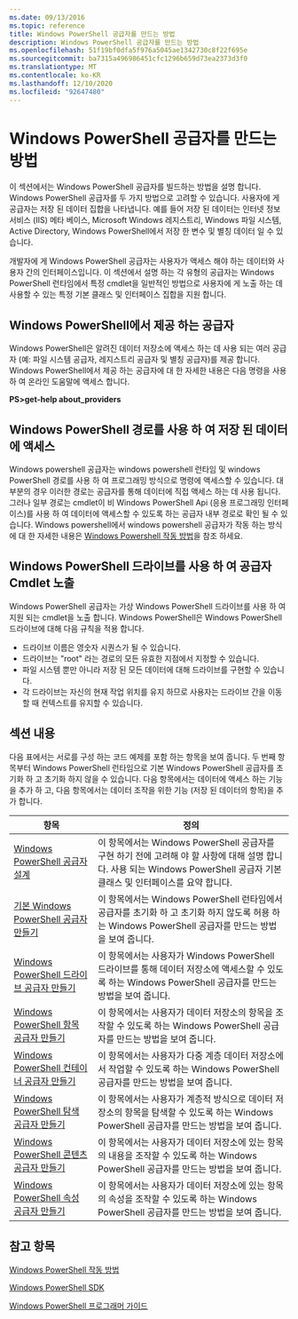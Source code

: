 ```yaml
---
ms.date: 09/13/2016
ms.topic: reference
title: Windows PowerShell 공급자를 만드는 방법
description: Windows PowerShell 공급자를 만드는 방법
ms.openlocfilehash: 51f19bf0dfa5f976a5045ae1342730c8f22f695e
ms.sourcegitcommit: ba7315a496986451cfc1296b659d73ea2373d3f0
ms.translationtype: MT
ms.contentlocale: ko-KR
ms.lasthandoff: 12/10/2020
ms.locfileid: "92647480"
---
```

# <a name="how-to-create-a-windows-powershell-provider"></a>Windows PowerShell 공급자를 만드는 방법

이 섹션에서는 Windows PowerShell 공급자를 빌드하는 방법을 설명 합니다. Windows PowerShell 공급자를 두 가지 방법으로 고려할 수 있습니다. 사용자에 게 공급자는 저장 된 데이터 집합을 나타냅니다. 예를 들어 저장 된 데이터는 인터넷 정보 서비스 (IIS) 메타 베이스, Microsoft Windows 레지스트리, Windows 파일 시스템, Active Directory, Windows PowerShell에서 저장 한 변수 및 별칭 데이터 일 수 있습니다.

개발자에 게 Windows PowerShell 공급자는 사용자가 액세스 해야 하는 데이터와 사용자 간의 인터페이스입니다. 이 섹션에서 설명 하는 각 유형의 공급자는 Windows PowerShell 런타임에서 특정 cmdlet을 일반적인 방법으로 사용자에 게 노출 하는 데 사용할 수 있는 특정 기본 클래스 및 인터페이스 집합을 지원 합니다.

## <a name="providers-provided-by-windows-powershell"></a>Windows PowerShell에서 제공 하는 공급자

Windows PowerShell은 알려진 데이터 저장소에 액세스 하는 데 사용 되는 여러 공급자 (예: 파일 시스템 공급자, 레지스트리 공급자 및 별칭 공급자)를 제공 합니다. Windows PowerShell에서 제공 하는 공급자에 대 한 자세한 내용은 다음 명령을 사용 하 여 온라인 도움말에 액세스 합니다.

**PS>get-help about_providers**

## <a name="accessing-the-stored-data-using-windows-powershell-paths"></a>Windows PowerShell 경로를 사용 하 여 저장 된 데이터에 액세스

Windows powershell 공급자는 windows powershell 런타임 및 windows PowerShell 경로를 사용 하 여 프로그래밍 방식으로 명령에 액세스할 수 있습니다. 대부분의 경우 이러한 경로는 공급자를 통해 데이터에 직접 액세스 하는 데 사용 됩니다. 그러나 일부 경로는 cmdlet이 비 Windows PowerShell Api (응용 프로그래밍 인터페이스)를 사용 하 여 데이터에 액세스할 수 있도록 하는 공급자 내부 경로로 확인 될 수 있습니다. Windows powershell에서 windows powershell 공급자가 작동 하는 방식에 대 한 자세한 내용은 [Windows Powershell 작동 방법](/previous-versions/ms714658(v=vs.85))을 참조 하세요.

## <a name="exposing-provider-cmdlets-using-windows-powershell-drives"></a>Windows PowerShell 드라이브를 사용 하 여 공급자 Cmdlet 노출

Windows PowerShell 공급자는 가상 Windows PowerShell 드라이브를 사용 하 여 지원 되는 cmdlet을 노출 합니다.
Windows PowerShell은 Windows PowerShell 드라이브에 대해 다음 규칙을 적용 합니다.

- 드라이브 이름은 영숫자 시퀀스가 될 수 있습니다.
- 드라이브는 "root" 라는 경로의 모든 유효한 지점에서 지정할 수 있습니다.
- 파일 시스템 뿐만 아니라 저장 된 모든 데이터에 대해 드라이브를 구현할 수 있습니다.
- 각 드라이브는 자신의 현재 작업 위치를 유지 하므로 사용자는 드라이브 간을 이동할 때 컨텍스트를 유지할 수 있습니다.

## <a name="in-this-section"></a>섹션 내용

다음 표에서는 서로를 구성 하는 코드 예제를 포함 하는 항목을 보여 줍니다. 두 번째 항목부터 Windows PowerShell 런타임으로 기본 Windows PowerShell 공급자를 초기화 하 고 초기화 하지 않을 수 있습니다. 다음 항목에서는 데이터에 액세스 하는 기능을 추가 하 고, 다음 항목에서는 데이터 조작을 위한 기능 (저장 된 데이터의 항목)을 추가 합니다.

|                                                    항목                                                    |                                                                                         정의                                                                                          |
| ----------------------------------------------------------------------------------------------------------- | ------------------------------------------------------------------------------------------------------------------------------------------------------------------------------------------- |
| [Windows PowerShell 공급자 설계](./designing-your-windows-powershell-provider.md)               | 이 항목에서는 Windows PowerShell 공급자를 구현 하기 전에 고려해 야 할 사항에 대해 설명 합니다. 사용 되는 Windows PowerShell 공급자 기본 클래스 및 인터페이스를 요약 합니다. |
| [기본 Windows PowerShell 공급자 만들기](./creating-a-basic-windows-powershell-provider.md)           | 이 항목에서는 Windows PowerShell 런타임에서 공급자를 초기화 하 고 초기화 하지 않도록 허용 하는 Windows PowerShell 공급자를 만드는 방법을 보여 줍니다.                                        |
| [Windows PowerShell 드라이브 공급자 만들기](./creating-a-windows-powershell-drive-provider.md)           | 이 항목에서는 사용자가 Windows PowerShell 드라이브를 통해 데이터 저장소에 액세스할 수 있도록 하는 Windows PowerShell 공급자를 만드는 방법을 보여 줍니다.                                                |
| [Windows PowerShell 항목 공급자 만들기](./creating-a-windows-powershell-item-provider.md)             | 이 항목에서는 사용자가 데이터 저장소의 항목을 조작할 수 있도록 하는 Windows PowerShell 공급자를 만드는 방법을 보여 줍니다.                                                                  |
| [Windows PowerShell 컨테이너 공급자 만들기](./creating-a-windows-powershell-container-provider.md)   | 이 항목에서는 사용자가 다중 계층 데이터 저장소에서 작업할 수 있도록 하는 Windows PowerShell 공급자를 만드는 방법을 보여 줍니다.                                                                        |
| [Windows PowerShell 탐색 공급자 만들기](./creating-a-windows-powershell-navigation-provider.md) | 이 항목에서는 사용자가 계층적 방식으로 데이터 저장소의 항목을 탐색할 수 있도록 하는 Windows PowerShell 공급자를 만드는 방법을 보여 줍니다.                                           |
| [Windows PowerShell 콘텐츠 공급자 만들기](./creating-a-windows-powershell-content-provider.md)       | 이 항목에서는 사용자가 데이터 저장소에 있는 항목의 내용을 조작할 수 있도록 하는 Windows PowerShell 공급자를 만드는 방법을 보여 줍니다.                                                       |
| [Windows PowerShell 속성 공급자 만들기](./creating-a-windows-powershell-property-provider.md)     | 이 항목에서는 사용자가 데이터 저장소에 있는 항목의 속성을 조작할 수 있도록 하는 Windows PowerShell 공급자를 만드는 방법을 보여 줍니다.                                                    |

## <a name="see-also"></a>참고 항목

[Windows PowerShell 작동 방법](/previous-versions/ms714658(v=vs.85))

[Windows PowerShell SDK](../windows-powershell-reference.md)

[Windows PowerShell 프로그래머 가이드](./windows-powershell-programmer-s-guide.md)
